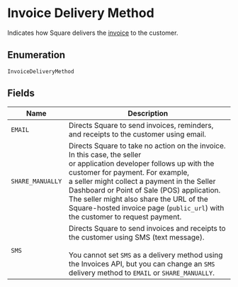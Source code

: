 
# Invoice Delivery Method

Indicates how Square delivers the [invoice](/doc/models/invoice.md) to the customer.

## Enumeration

`InvoiceDeliveryMethod`

## Fields

| Name | Description |
|  --- | --- |
| `EMAIL` | Directs Square to send invoices, reminders, and receipts to the customer using email. |
| `SHARE_MANUALLY` | Directs Square to take no action on the invoice. In this case, the seller<br>or application developer follows up with the customer for payment. For example,<br>a seller might collect a payment in the Seller Dashboard or Point of Sale (POS) application.<br>The seller might also share the URL of the Square-hosted invoice page (`public_url`) with the customer to request payment. |
| `SMS` | Directs Square to send invoices and receipts to the customer using SMS (text message).<br><br>You cannot set `SMS` as a delivery method using the Invoices API, but you can change an `SMS` delivery method to `EMAIL` or `SHARE_MANUALLY`. |

